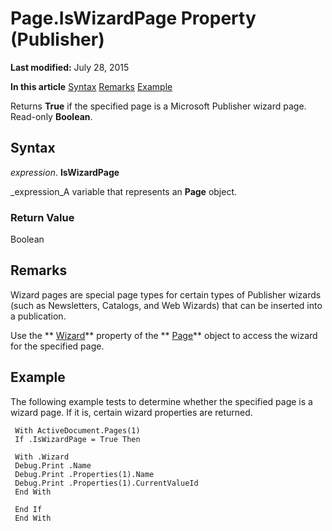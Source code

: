 
# Page.IsWizardPage Property (Publisher)

 **Last modified:** July 28, 2015

 **In this article**
 [Syntax](#sectionSection0)
 [Remarks](#sectionSection1)
 [Example](#sectionSection2)


Returns  **True** if the specified page is a Microsoft Publisher wizard page. Read-only **Boolean**.


## Syntax
<a name="sectionSection0"> </a>

 _expression_. **IsWizardPage**

 _expression_A variable that represents an  **Page** object.


### Return Value

Boolean


## Remarks
<a name="sectionSection1"> </a>

Wizard pages are special page types for certain types of Publisher wizards (such as Newsletters, Catalogs, and Web Wizards) that can be inserted into a publication.

Use the  ** [Wizard](05cf1482-bde5-9ea2-4099-69a56a2dc61a.md)** property of the ** [Page](9b2e8f29-26c3-1008-0ffd-eea2147abca4.md)** object to access the wizard for the specified page.


## Example
<a name="sectionSection2"> </a>

The following example tests to determine whether the specified page is a wizard page. If it is, certain wizard properties are returned.


```
 With ActiveDocument.Pages(1) 
 If .IsWizardPage = True Then 
 
 With .Wizard 
 Debug.Print .Name 
 Debug.Print .Properties(1).Name 
 Debug.Print .Properties(1).CurrentValueId 
 End With 
 
 End If 
 End With
```

